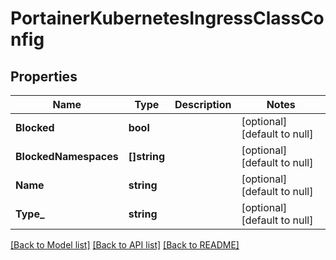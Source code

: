 # PortainerKubernetesIngressClassConfig

## Properties
Name | Type | Description | Notes
------------ | ------------- | ------------- | -------------
**Blocked** | **bool** |  | [optional] [default to null]
**BlockedNamespaces** | **[]string** |  | [optional] [default to null]
**Name** | **string** |  | [optional] [default to null]
**Type_** | **string** |  | [optional] [default to null]

[[Back to Model list]](../README.md#documentation-for-models) [[Back to API list]](../README.md#documentation-for-api-endpoints) [[Back to README]](../README.md)


